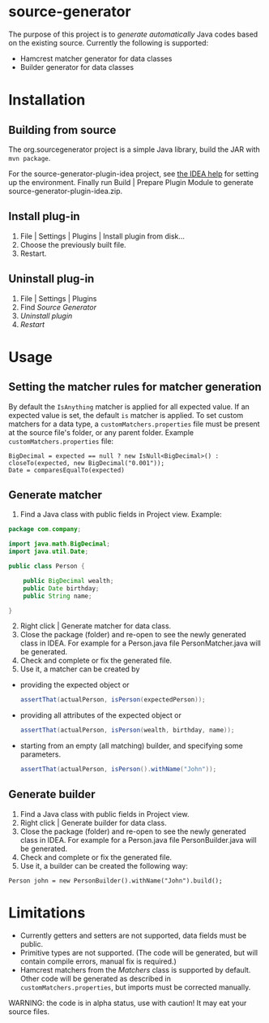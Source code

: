 # source-generator

The purpose of this project is to _generate automatically_ Java codes based on the existing
source. Currently the following is supported:
- Hamcrest matcher generator for data classes
- Builder generator for data classes

# Installation

## Building from source

The org.sourcegenerator project is a simple Java library, build the JAR with `mvn package`.

For the source-generator-plugin-idea project, see [the IDEA help](http://www.jetbrains.org/intellij/sdk/docs/basics/checkout_and_build_community.html)  for setting up the environment. Finally run Build | Prepare Plugin Module to generate source-generator-plugin-idea.zip.

## Install plug-in
1. File | Settings | Plugins | Install plugin from disk...
2. Choose the previously built file.
3. Restart.

## Uninstall plug-in
1. File | Settings | Plugins
2. Find _Source Generator_
3. _Uninstall plugin_
4. _Restart_

# Usage
## Setting the matcher rules for matcher generation
By default the `IsAnything` matcher is applied for all expected value. If an expected value is set, the default `is` matcher is applied. To set custom matchers for a data type, a
`customMatchers.properties` file must be present at the source file's folder, or any parent folder. Example `customMatchers.properties` file:
```
BigDecimal = expected == null ? new IsNull<BigDecimal>() : closeTo(expected, new BigDecimal("0.001"));
Date = comparesEqualTo(expected)
```

## Generate matcher
1. Find a Java class with public fields in Project view. Example:

 ```Java
 package com.company;

 import java.math.BigDecimal;
 import java.util.Date;

 public class Person {

     public BigDecimal wealth;
     public Date birthday;
     public String name;

 }
```
2. Right click | Generate matcher for data class.
3. Close the package (folder) and re-open to see the newly generated class in IDEA. For example for a Person.java file PersonMatcher.java will be generated.
4. Check and complete or fix the generated file.
5. Use it, a matcher can be created by
- providing the expected object or

  ```Java
  assertThat(actualPerson, isPerson(expectedPerson));
  ```
- providing all attributes of the expected object or

  ```Java
  assertThat(actualPerson, isPerson(wealth, birthday, name));
  ```
- starting from an empty (all matching) builder, and specifying some parameters.

  ```Java
  assertThat(actualPerson, isPerson().withName("John"));
  ```

## Generate builder

1. Find a Java class with public fields in Project view.
2. Right click | Generate builder for data class.
3. Close the package (folder) and re-open to see the newly generated class in IDEA. For example for a Person.java file PersonBuilder.java will be generated.
4. Check and complete or fix the generated file.
5. Use it, a builder can be created the following way:

  ```
  Person john = new PersonBuilder().withName("John").build();
  ```

# Limitations
- Currently getters and setters are not supported, data fields must be public.
- Primitive types are not supported. (The code will be generated, but will contain compile errors, manual fix is required.)
- Hamcrest matchers from the _Matchers_ class is supported by default. Other code will be generated as described in `customMatchers.properties`, but imports must be corrected manually.

WARNING: the code is in alpha status, use with caution! It may eat your source files.
